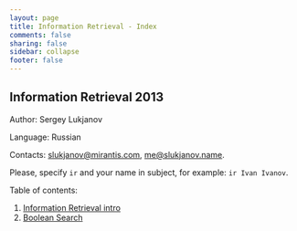 ```yaml
---                                                                                                                     
layout: page                                                                                                            
title: Information Retrieval - Index                                                                                                     
comments: false                                                                                                         
sharing: false                                                                                                          
sidebar: collapse                                                                                                       
footer: false                                                                                                           
---                                                                                                                     
```

## Information Retrieval 2013                                                                 
Author: Sergey Lukjanov                             
                                                                                                                        
Language: Russian                                                                                                       
                                                                                                                        
Contacts: [slukjanov@mirantis.com](mailto:slukjanov@mirantis.com?subject=ir%20Ivan%20Ivanov),
 [me@slukjanov.name](mailto:me@slukjanov.name?subject=ir%20Ivan%20Ivanov).                                            

Please, specify `ir` and your name in subject, for example: `ir Ivan Ivanov`.  
                                                                                                                         
 Table of contents:                                                                                                      
                                                                                                                         
 1. [Information Retrieval intro](lecture-01-ir-intro.html)                                                                             
 2. [Boolean Search](lecture-02-boolean-search.html)
                                                                                                                         
